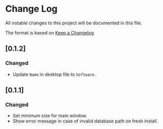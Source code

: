 # Change Log

All notable changes to this project will be documented in this file.

The format is based on [Keep a Changelog](http://keepachangelog.com/)


## [0.1.2]
### Changed

 - Update `Name` in desktop file to `Software`.
 

## [0.1.1]
### Changed

 - Set minimum size for main window.
 - Show error message in case of invalid database path on fresh install.
 

 
